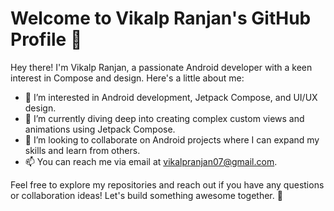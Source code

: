 # Welcome to Vikalp Ranjan's GitHub Profile 👋

Hey there! I'm Vikalp Ranjan, a passionate Android developer with a keen interest in Compose and design. Here's a little about me:

- 👀 I’m interested in Android development, Jetpack Compose, and UI/UX design.
- 🌱 I’m currently diving deep into creating complex custom views and animations using Jetpack Compose.
- 💞️ I’m looking to collaborate on Android projects where I can expand my skills and learn from others.
- 📫 You can reach me via email at vikalpranjan07@gmail.com.

Feel free to explore my repositories and reach out if you have any questions or collaboration ideas! Let's build something awesome together. 🚀
